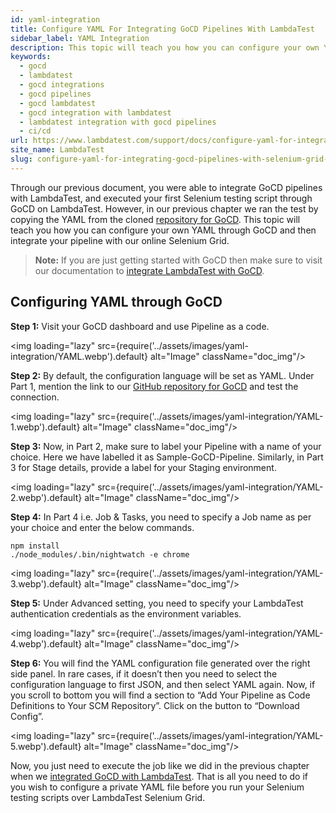 ```yaml
---
id: yaml-integration
title: Configure YAML For Integrating GoCD Pipelines With LambdaTest
sidebar_label: YAML Integration
description: This topic will teach you how you can configure your own YAML through GoCD and then integrate your pipeline with an online Selenium Grid.
keywords:
  - gocd
  - lambdatest
  - gocd integrations
  - gocd pipelines
  - gocd lambdatest
  - gocd integration with lambdatest
  - lambdatest integration with gocd pipelines
  - ci/cd
url: https://www.lambdatest.com/support/docs/configure-yaml-for-integrating-gocd-pipelines-with-selenium-grid-online/
site_name: LambdaTest
slug: configure-yaml-for-integrating-gocd-pipelines-with-selenium-grid-online/
---
```


Through our previous document, you were able to integrate GoCD pipelines with LambdaTest, and executed your first Selenium testing script through GoCD on LambdaTest. However, in our previous chapter we ran the test by copying the YAML from the cloned [repository for GoCD](https://github.com/LambdaTest/nightwatch-gocd-sample). This topic will teach you how you can configure your own YAML through GoCD and then integrate your pipeline with our online Selenium Grid.

> **Note:** If you are just getting started with GoCD then make sure to visit our documentation to [integrate LambdaTest with GoCD](/docs/gocd-integration-with-lambdatest/).

## Configuring YAML through GoCD


**Step 1:** Visit your GoCD dashboard and use Pipeline as a code.

<img loading="lazy" src={require('../assets/images/yaml-integration/YAML.webp').default} alt="Image"  className="doc_img"/>

**Step 2:** By default, the configuration language will be set as YAML. Under Part 1, mention the link to our [GitHub repository for GoCD](https://github.com/LambdaTest/nightwatch-gocd-sample) and test the connection.

<img loading="lazy" src={require('../assets/images/yaml-integration/YAML-1.webp').default} alt="Image"  className="doc_img"/>

**Step 3:** Now, in Part 2, make sure to label your Pipeline with a name of your choice. Here we have labelled it as Sample-GoCD-Pipeline. Similarly, in Part 3 for Stage details, provide a label for your Staging environment.

<img loading="lazy" src={require('../assets/images/yaml-integration/YAML-2.webp').default} alt="Image"  className="doc_img"/>

**Step 4:** In Part 4 i.e. Job & Tasks, you need to specify a Job name as per your choice and enter the below commands.

```
npm install
./node_modules/.bin/nightwatch -e chrome
```

<img loading="lazy" src={require('../assets/images/yaml-integration/YAML-3.webp').default} alt="Image"  className="doc_img"/>

**Step 5:** Under Advanced setting, you need to specify your LambdaTest authentication credentials as the environment variables.

<img loading="lazy" src={require('../assets/images/yaml-integration/YAML-4.webp').default} alt="Image"  className="doc_img"/>

**Step 6:** You will find the YAML configuration file generated over the right side panel. In rare cases, if it doesn’t then you need to select the configuration language to first JSON, and then select YAML again. Now, if you scroll to bottom you will find a section to “Add Your Pipeline as Code Definitions to Your SCM Repository”. Click on the button to “Download Config”.

<img loading="lazy" src={require('../assets/images/yaml-integration/YAML-5.webp').default} alt="Image"  className="doc_img"/>

Now, you just need to execute the job like we did in the previous chapter when we [integrated GoCD with LambdaTest](/docs/gocd-integration-with-lambdatest/). That is all you need to do if you wish to configure a private YAML file before you run your Selenium testing scripts over LambdaTest Selenium Grid.